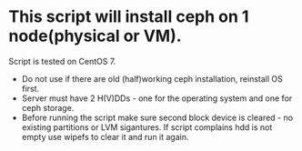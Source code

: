 # This script will install ceph on 1 node(physical or VM).

Script is tested on CentOS 7.
* Do not use if there are old (half)working ceph installation, reinstall OS first. 
* Server must have 2 H(V)DDs - one for the operating system and one for ceph storage. 
* Before running the script make sure second block device is cleared - no existing partitions or LVM sigantures. If script complains hdd is not empty use wipefs to clear it and run it again.
